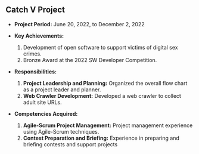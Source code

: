 ## Catch V Project
- **Project Period:** June 20, 2022, to December 2, 2022
- **Key Achievements:**
  1. Development of open software to support victims of digital sex crimes.
  2. Bronze Award at the 2022 SW Developer Competition.
- **Responsibilities:**
  1. **Project Leadership and Planning:** Organized the overall flow chart as a project leader and planner.
  2. **Web Crawler Development:** Developed a web crawler to collect adult site URLs.

- **Competencies Acquired:**
  1. **Agile-Scrum Project Management:** Project management experience using Agile-Scrum techniques.
  2. **Contest Preparation and Briefing:** Experience in preparing and briefing contests and support projects